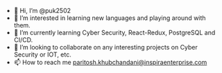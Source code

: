 - 👋 Hi, I’m @puk2502
- 👀 I’m interested in learning new languages and playing around with them.
- 🌱 I’m currently learning Cyber Security, React-Redux, PostgreSQL and CI/CD.
- 💞️ I’m looking to collaborate on any interesting projects on Cyber Security or IOT, etc.
- 📫 How to reach me paritosh.khubchandani@inspiraenterprise.com

<!---
puk2502/puk2502 is a ✨ special ✨ repository because its `README.md` (this file) appears on your GitHub profile.
You can click the Preview link to take a look at your changes.
--->

